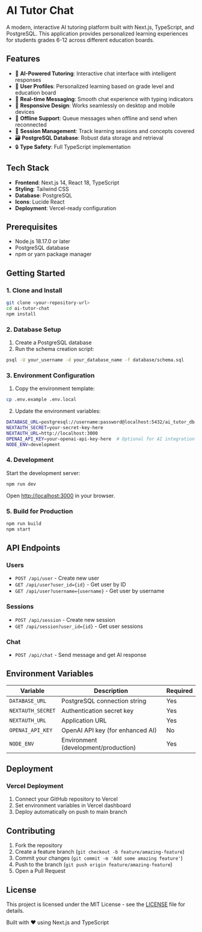 # AI Tutor Chat

A modern, interactive AI tutoring platform built with Next.js, TypeScript, and PostgreSQL. This application provides personalized learning experiences for students grades 6-12 across different education boards.

## Features

- 🤖 **AI-Powered Tutoring**: Interactive chat interface with intelligent responses
- 👤 **User Profiles**: Personalized learning based on grade level and education board
- 💬 **Real-time Messaging**: Smooth chat experience with typing indicators
- 📱 **Responsive Design**: Works seamlessly on desktop and mobile devices
- 🔄 **Offline Support**: Queue messages when offline and send when reconnected
- 🎯 **Session Management**: Track learning sessions and concepts covered
- 🗃️ **PostgreSQL Database**: Robust data storage and retrieval
- 🔒 **Type Safety**: Full TypeScript implementation

## Tech Stack

- **Frontend**: Next.js 14, React 18, TypeScript
- **Styling**: Tailwind CSS
- **Database**: PostgreSQL
- **Icons**: Lucide React
- **Deployment**: Vercel-ready configuration

## Prerequisites

- Node.js 18.17.0 or later
- PostgreSQL database
- npm or yarn package manager

## Getting Started

### 1. Clone and Install

```bash
git clone <your-repository-url>
cd ai-tutor-chat
npm install
```

### 2. Database Setup

1. Create a PostgreSQL database
2. Run the schema creation script:

```bash
psql -U your_username -d your_database_name -f database/schema.sql
```

### 3. Environment Configuration

1. Copy the environment template:
```bash
cp .env.example .env.local
```

2. Update the environment variables:
```bash
DATABASE_URL=postgresql://username:password@localhost:5432/ai_tutor_db
NEXTAUTH_SECRET=your-secret-key-here
NEXTAUTH_URL=http://localhost:3000
OPENAI_API_KEY=your-openai-api-key-here  # Optional for AI integration
NODE_ENV=development
```

### 4. Development

Start the development server:
```bash
npm run dev
```

Open [http://localhost:3000](http://localhost:3000) in your browser.

### 5. Build for Production

```bash
npm run build
npm start
```

## API Endpoints

### Users
- `POST /api/user` - Create new user
- `GET /api/user?user_id={id}` - Get user by ID
- `GET /api/user?username={username}` - Get user by username

### Sessions
- `POST /api/session` - Create new session
- `GET /api/session?user_id={id}` - Get user sessions

### Chat
- `POST /api/chat` - Send message and get AI response

## Environment Variables

| Variable | Description | Required |
|----------|-------------|----------|
| `DATABASE_URL` | PostgreSQL connection string | Yes |
| `NEXTAUTH_SECRET` | Authentication secret key | Yes |
| `NEXTAUTH_URL` | Application URL | Yes |
| `OPENAI_API_KEY` | OpenAI API key (for enhanced AI) | No |
| `NODE_ENV` | Environment (development/production) | Yes |

## Deployment

### Vercel Deployment

1. Connect your GitHub repository to Vercel
2. Set environment variables in Vercel dashboard
3. Deploy automatically on push to main branch

## Contributing

1. Fork the repository
2. Create a feature branch (`git checkout -b feature/amazing-feature`)
3. Commit your changes (`git commit -m 'Add some amazing feature'`)
4. Push to the branch (`git push origin feature/amazing-feature`)
5. Open a Pull Request

## License

This project is licensed under the MIT License - see the [LICENSE](LICENSE) file for details.

Built with ❤️ using Next.js and TypeScript